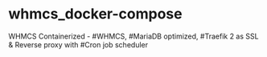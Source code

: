 # whmcs_docker-compose
WHMCS Containerized - #WHMCS, #MariaDB optimized, #Traefik 2 as SSL &amp; Reverse proxy with #Cron job scheduler

